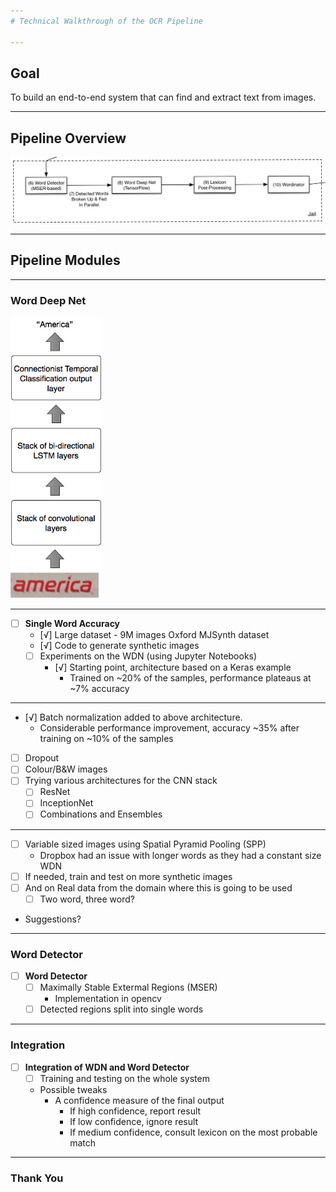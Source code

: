 ```yaml
---
# Technical Walkthrough of the OCR Pipeline

---
```

## Goal
To build an end-to-end system that can find and extract text from images.

---
## Pipeline Overview
![Dropbox Pipeline image](pipeline.jpg)

---
## Pipeline Modules
---
### Word Deep Net  

<img src="wdn.png" alt="Drawing" style="width: auto; height: 450px"/>

---
- [ ] **Single Word Accuracy**
  - [√] Large dataset - 9M images Oxford MJSynth dataset
  - [√] Code to generate synthetic images
  - [ ] Experiments on the WDN (using Jupyter Notebooks)
    - [√] Starting point, architecture based on a Keras example 
      - Trained on ~20% of the samples, performance plateaus at ~7% accuracy

---

  - [√] Batch normalization added to above architecture.
    - Considerable performance improvement, accuracy ~35% after training on ~10% of the samples
  - [ ] Dropout
  - [ ] Colour/B&W images
  - [ ] Trying various architectures for the CNN stack
    - [ ] ResNet
    - [ ] InceptionNet
    - [ ] Combinations and Ensembles

---

  - [ ] Variable sized images using Spatial Pyramid Pooling (SPP)
    - Dropbox had an issue with longer words as they had a constant size WDN
  - [ ] If needed, train and test on more synthetic images
  - [ ] And on Real data from the domain where this is going to be used
    - [ ] Two word, three word?
  - Suggestions?  

---
### Word Detector  

- [ ] **Word Detector**
  - [ ] Maximally Stable Extermal Regions (MSER)
    - Implementation in opencv
  - [ ] Detected regions split into single words

---

### Integration

- [ ] **Integration of WDN and Word Detector**
  - [ ] Training and testing on the whole system
  - Possible tweaks
    - A confidence measure of the final output
      - If high confidence, report result
      - If low confidence, ignore result
      - If medium confidence, consult lexicon on the most probable match

---
  
  
### Thank You

